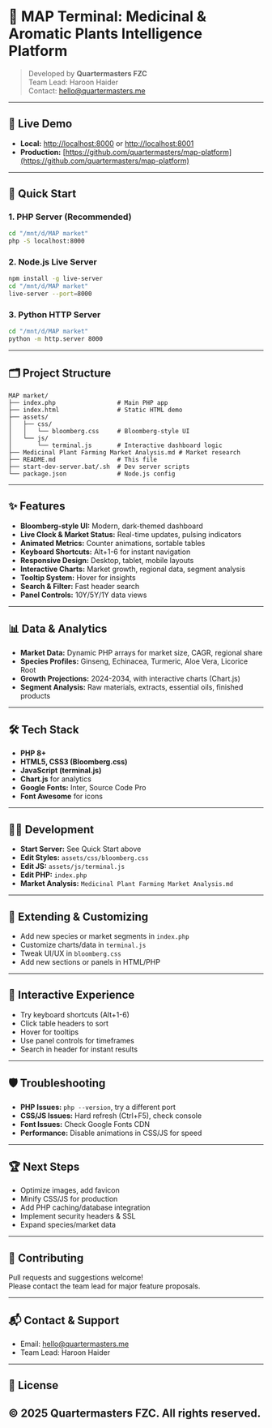 # 🌿 MAP Terminal: Medicinal & Aromatic Plants Intelligence Platform

> Developed by **Quartermasters FZC**  
> Team Lead: Haroon Haider  
> Contact: hello@quartermasters.me

---

## 🚀 Live Demo

- **Local:** [http://localhost:8000](http://localhost:8000) or [http://localhost:8001](http://localhost:8001)
- **Production:** [https://github.com/quartermasters/map-platform](https://github.com/quartermasters/map-platform)

---

## 🧭 Quick Start

### 1. PHP Server (Recommended)

```bash
cd "/mnt/d/MAP market"
php -S localhost:8000
```

### 2. Node.js Live Server

```bash
npm install -g live-server
cd "/mnt/d/MAP market"
live-server --port=8000
```

### 3. Python HTTP Server

```bash
cd "/mnt/d/MAP market"
python -m http.server 8000
```

---

## 🗂️ Project Structure

```
MAP market/
├── index.php                 # Main PHP app
├── index.html                # Static HTML demo
├── assets/
│   ├── css/
│   │   └── bloomberg.css     # Bloomberg-style UI
│   └── js/
│       └── terminal.js       # Interactive dashboard logic
├── Medicinal Plant Farming Market Analysis.md # Market research
├── README.md                 # This file
├── start-dev-server.bat/.sh  # Dev server scripts
└── package.json              # Node.js config
```

---

## ✨ Features

- **Bloomberg-style UI:** Modern, dark-themed dashboard
- **Live Clock & Market Status:** Real-time updates, pulsing indicators
- **Animated Metrics:** Counter animations, sortable tables
- **Keyboard Shortcuts:** Alt+1-6 for instant navigation
- **Responsive Design:** Desktop, tablet, mobile layouts
- **Interactive Charts:** Market growth, regional data, segment analysis
- **Tooltip System:** Hover for insights
- **Search & Filter:** Fast header search
- **Panel Controls:** 10Y/5Y/1Y data views

---

## 📊 Data & Analytics

- **Market Data:** Dynamic PHP arrays for market size, CAGR, regional share
- **Species Profiles:** Ginseng, Echinacea, Turmeric, Aloe Vera, Licorice Root
- **Growth Projections:** 2024-2034, with interactive charts (Chart.js)
- **Segment Analysis:** Raw materials, extracts, essential oils, finished products

---

## 🛠️ Tech Stack

- **PHP 8+**
- **HTML5, CSS3 (Bloomberg.css)**
- **JavaScript (terminal.js)**
- **Chart.js** for analytics
- **Google Fonts:** Inter, Source Code Pro
- **Font Awesome** for icons

---

## 🧑‍💻 Development

- **Start Server:** See Quick Start above
- **Edit Styles:** `assets/css/bloomberg.css`
- **Edit JS:** `assets/js/terminal.js`
- **Edit PHP:** `index.php`
- **Market Analysis:** `Medicinal Plant Farming Market Analysis.md`

---

## 🧩 Extending & Customizing

- Add new species or market segments in `index.php`
- Customize charts/data in `terminal.js`
- Tweak UI/UX in `bloomberg.css`
- Add new sections or panels in HTML/PHP

---

## 🧠 Interactive Experience

- Try keyboard shortcuts (Alt+1-6)
- Click table headers to sort
- Hover for tooltips
- Use panel controls for timeframes
- Search in header for instant results

---

## 🛡️ Troubleshooting

- **PHP Issues:** `php --version`, try a different port
- **CSS/JS Issues:** Hard refresh (Ctrl+F5), check console
- **Font Issues:** Check Google Fonts CDN
- **Performance:** Disable animations in CSS/JS for speed

---

## 🏆 Next Steps

- Optimize images, add favicon
- Minify CSS/JS for production
- Add PHP caching/database integration
- Implement security headers & SSL
- Expand species/market data

---

## 🤝 Contributing

Pull requests and suggestions welcome!  
Please contact the team lead for major feature proposals.

---

## 📬 Contact & Support

- Email: hello@quartermasters.me
- Team Lead: Haroon Haider

---

## 📝 License

## © 2025 Quartermasters FZC. All rights reserved.
